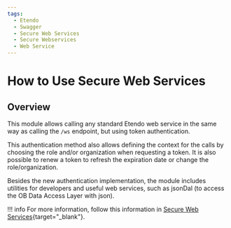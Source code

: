 ```yaml
---
tags:
  - Etendo
  - Swagger
  - Secure Web Services
  - Secure Webservices
  - Web Service
---
```


# How to Use Secure Web Services

## Overview

This module allows calling any standard Etendo web service in the same way as calling the `/ws` endpoint, but using token authentication.

This authentication method also allows defining the context for the calls by choosing the role and/or organization when requesting a token. It is also possible to renew a token to refresh the expiration date or change the role/organization.

Besides the new authentication implementation, the module includes utilities for developers and useful web services, such as jsonDal (to access the OB Data Access Layer with json).

!!! info
    For more information, follow this information in [Secure Web Services](https://demo.etendo.cloud/etendo/web/com.smf.securewebservices/doc/#/Login/post_sws_login){target="_blank"}.

